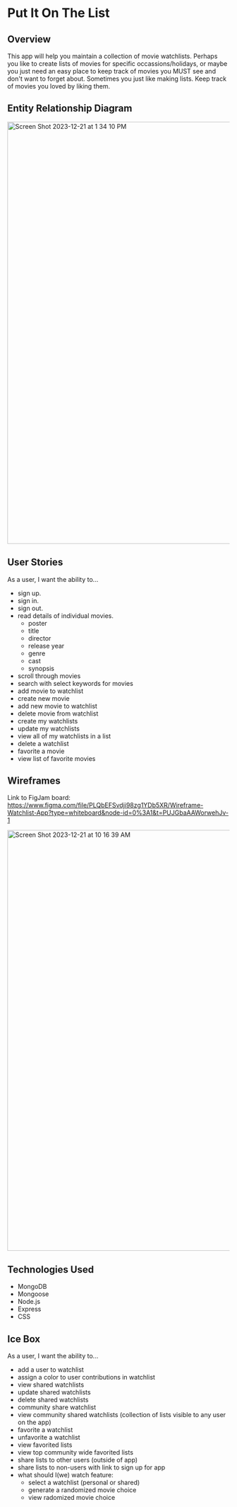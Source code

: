 # Put It On The List

## Overview
This app will help you maintain a collection of movie watchlists. Perhaps you like to create lists of movies for specific occassions/holidays, or maybe you just need an easy place to keep track of movies you MUST see and don't want to forget about. Sometimes you just like making lists. Keep track of movies you loved by liking them.



## Entity Relationship Diagram
<img width="954" alt="Screen Shot 2023-12-21 at 1 34 10 PM" src="https://github.com/ariellepollock/project-2-app/assets/149843908/6d8dd32b-56be-49b9-ad7e-44f1e5ce8d59">



## User Stories
As a user, I want the ability to... 
  - sign up.
  - sign in.  
  - sign out.
  - read details of individual movies.
      - poster
      - title
      - director
      - release year
      - genre
      - cast
      - synopsis
  - scroll through movies
  - search with select keywords for movies
  - add movie to watchlist
  - create new movie
  - add new movie to watchlist
  - delete movie from watchlist
  - create my watchlists
  - update my watchlists
  - view all of my watchlists in a list
  - delete a watchlist
  - favorite a movie
  - view list of favorite movies



## Wireframes
Link to FigJam board: https://www.figma.com/file/PLQbEFSvdji98zg1YDb5XR/Wireframe-Watchlist-App?type=whiteboard&node-id=0%3A1&t=PUJGbaAAWorwehJv-1

<img width="951" alt="Screen Shot 2023-12-21 at 10 16 39 AM" src="https://github.com/ariellepollock/project-2-app/assets/149843908/8fb58a40-a91b-49a1-b69b-2e3e9414818b">



## Technologies Used
- MongoDB
- Mongoose
- Node.js
- Express
- CSS



## Ice Box
As a user, I want the ability to...
  - add a user to watchlist
  - assign a color to user contributions in watchlist
  - view shared watchlists
  - update shared watchlists
  - delete shared watchlists
  - community share watchlist
  - view community shared watchlists (collection of lists visible to any user on the app)
  - favorite a watchlist
  - unfavorite a watchlist
  - view favorited lists
  - view top community wide favorited lists
  - share lists to other users (outside of app)
  - share lists to non-users with link to sign up for app
  - what should I(we) watch feature:
      - select a watchlist (personal or shared)
      - generate a randomized movie choice
      - view radomized movie choice
